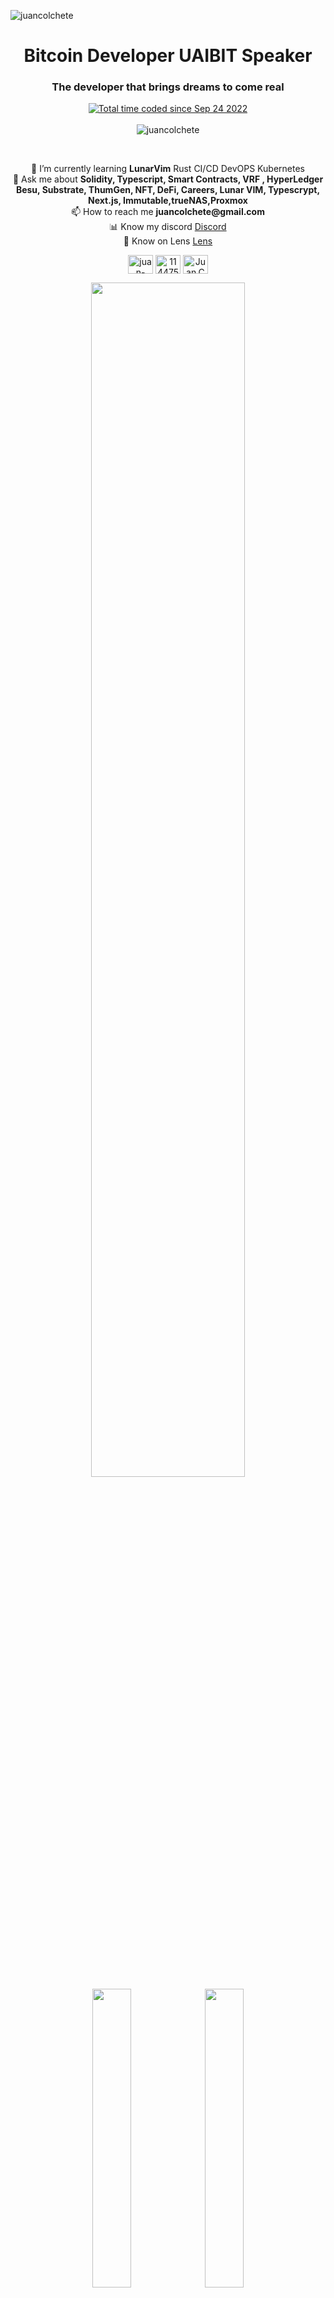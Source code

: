 <p align="left"> <img src="https://user-images.githubusercontent.com/38388534/205455214-9f0b9fd7-32a9-4deb-801a-8b31a80a5558.png" alt="juancolchete" /> </p>


<h1 align="center">Bitcoin Developer UAIBIT Speaker</h1>
<h3 align="center">The developer that brings dreams to come real</h3>

<p align="center"> 
<a href="https://wakatime.com/@1ea8aa8a-1462-4ae3-932a-425cac8a39a0"><img src="https://wakatime.com/badge/user/1ea8aa8a-1462-4ae3-932a-425cac8a39a0.svg" alt="Total time coded since Sep 24 2022" /></a><br/><br/>
<img src="https://github-profile-trophy.vercel.app/?username=juancolchete&theme=gitdimmed" alt="juancolchete" /> </p>
<br/>
<p align="center"> 
📔 I’m currently learning <b>LunarVim</b> Rust CI/CD DevOPS Kubernetes <br/> 
💬 Ask me about <b>Solidity, Typescript, Smart Contracts, VRF , HyperLedger Besu, Substrate, ThumGen, NFT, DeFi, Careers, Lunar VIM, Typescrypt, Next.js, Immutable,trueNAS,Proxmox</b><br/>
📫 How to reach me <b>juancolchete@gmail.com</b><br/>
📊 Know my discord <a href="https://discord.gg/MmxRHmPVkF">Discord</a><br/>
🌱 Know on Lens <a href="https://lenster.xyz/u/juancolchete">Lens</a>
</div>
<p align="center">
<a href="https://www.linkedin.com/in/juancolchete/" target="blank"><img align="center" src="https://raw.githubusercontent.com/rahuldkjain/github-profile-readme-generator/master/src/images/icons/Social/linked-in-alt.svg" alt="juan-colchete" height="30" width="40" /></a>
<a href="https://stackoverflow.com/users/11447524" target="blank"><img align="center" src="https://raw.githubusercontent.com/rahuldkjain/github-profile-readme-generator/master/src/images/icons/Social/stack-overflow.svg" alt="11447524" height="30" width="40" /></a>
<a href="https://discord.gg/CcZurY8vF6" target="blank"><img align="center" src="https://raw.githubusercontent.com/rahuldkjain/github-profile-readme-generator/master/src/images/icons/Social/discord.svg" alt="Juan.Colchete#2894" height="30" width="40" /></a>
</p>

<div align="center">
    <img width="70%" src="http://github-profile-summary-cards.vercel.app/api/cards/profile-details?username=juancolchete&theme=github_dark"/>
    <img width="35%" src="http://github-profile-summary-cards.vercel.app/api/cards/productive-time?username=vn7n24fzkq&theme=github_dark&utcOffset=-3"/>
    <img width="35%" src="http://github-profile-summary-cards.vercel.app/api/cards/most-commit-language?username=juancolchete&theme=github_dark"/>
</div>
<p align="center"><img src="https://bracket-streak-5n2pmsykl-juanudk.vercel.app/?user=juancolchete&theme=dark&background=0D1117&border=2E343B&border_radius=2.5" alt="juancolchete" width="70%" /></p>

<p align="center"><img src="https://github-readme-stats.vercel.app/api/wakatime?username=juancolchete&layout=compact&theme=github_dark&border_color=2E343C&border_radius=2.5" alt="juancolchete" width="70%" /></p>

## Principles of Juan Colchete 
No time for excuses.
Nothing teaches more than pain.  
Who overcome entropy can achieve anything.  
Talk is easy show me the code!  
Promises are made to be respected.  
Respect is not about enforce.  
With enought time any problem can be solved.  
Right abstration is the half of a good solution.  
<!-- Easter egg -->
Best solutions take some time.  
If I'm in, there's no half, I'm in completely.    
Freedom!  
Stay humble!
Think simple!  
Opensource is the key  
Before worry start doing it  
Effort by effort has no value.  
Provide options, don't make lame excuses.   Instead of excuses, provide options.  
Don't say it can't be done, explain what can be done.
Be near to people who aggregate.  
To avoid troubles in future set boundaries first.  
Big effort on plan, less effort and rework on do.  
Lower your expectations, do what need to be done and then you will arrive on peace.    
Live one day after another.    
Life is made of interest if you don't  know, be careful this could be harmful.   
Build is a high effort, destroy has no.  
Avoid poisonous conversations or you will be misunderstood.  
Not your keys not yoyr coins.  
Cryptography is self defense.  
Knowledge is the path.  
Don't tell anything that you don't want to be public.  
I play on hardcore.<img align="center" src="https://github.com/juancolchete/juancolchete/assets/38388534/573be4ee-99ec-4099-89f0-21d81f7eda59" alt="hardcore" height="25" width="25" />

404 => 200  
200 => 408  
200 => 200
✅2 -> ✅4 -> ✅8 -> ✅16 -> ✅32 -> ✅64 -> ✅128 -> ✅256 -> ✅512 -> ✅1024 -> ⌛2048
## GPG Keys
[Main key](https://github.com/juancolchete/juancolchete/blob/main/juancolchete.key)  
[Main PGP 4096 key](https://github.com/juancolchete/juancolchete/blob/main/CDAOjuanpub.pgp)
## Buy me a ☕
⚡ colchete@speed.app <br/>
🔗 bc1q4qj0rd9alyz4tmt3wykg43evpw6ffl4upt7erzjs6mn3mf52q9gqtav6m0  

# Opt Out
# 🐬AQUA User🐬
